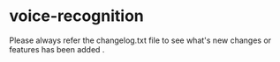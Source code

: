 # voice-recognition
Please always  refer the changelog.txt file to see what's new changes or features has been added .
